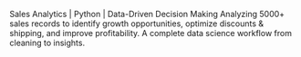 Sales Analytics | Python | Data-Driven Decision Making Analyzing 5000+ sales records to identify growth opportunities, optimize discounts & shipping, and improve profitability. A complete data science workflow from cleaning to insights.

